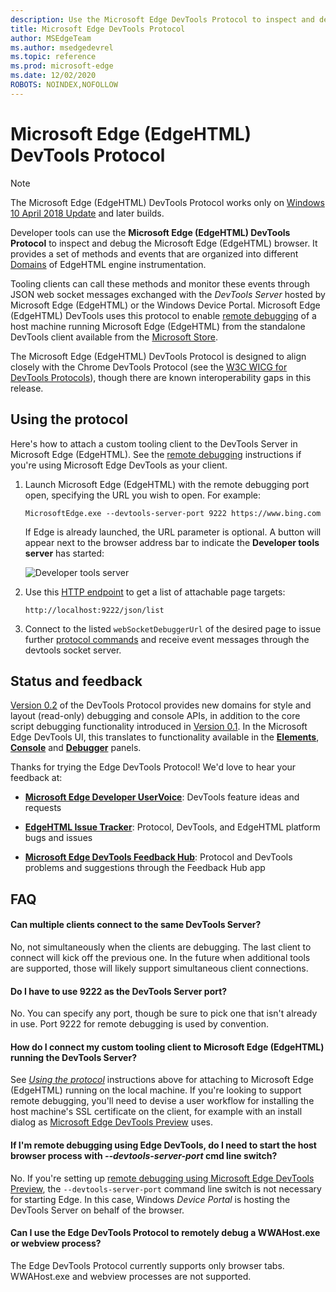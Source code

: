 ```yaml
---
description: Use the Microsoft Edge DevTools Protocol to inspect and debug the Microsoft Edge (EdgeHTML) browser.
title: Microsoft Edge DevTools Protocol
author: MSEdgeTeam
ms.author: msedgedevrel
ms.topic: reference
ms.prod: microsoft-edge
ms.date: 12/02/2020
ROBOTS: NOINDEX,NOFOLLOW
---
```

# Microsoft Edge (EdgeHTML) DevTools Protocol

> [!NOTE]
> The Microsoft Edge (EdgeHTML) DevTools Protocol works only on [Windows 10 April 2018 Update](https://blogs.windows.com/windowsexperience/2018/04/30/how-to-get-the-windows-10-april-2018-update/#5VXkQMU41CJzZPER.97) and later builds.

Developer tools can use the **Microsoft Edge (EdgeHTML) DevTools Protocol** to inspect and debug the Microsoft Edge (EdgeHTML) browser. It provides a set of methods and events that are organized into different [Domains](0.2/domains/index.md) of EdgeHTML engine instrumentation.

 Tooling clients can call these methods and monitor these events through JSON web socket messages exchanged with the *DevTools Server* hosted by Microsoft Edge (EdgeHTML) or the Windows Device Portal. Microsoft Edge (EdgeHTML) DevTools uses this protocol to enable [remote debugging](0.2/clients.md#microsoft-edge-devtools-preview) of a host machine running Microsoft Edge (EdgeHTML) from the standalone DevTools client available from the [Microsoft Store](https://www.microsoft.com/store/p/microsoft-edge-devtools-preview/9mzbfrmz0mnj).

The Microsoft Edge (EdgeHTML) DevTools Protocol is designed to align closely with the Chrome DevTools Protocol (see the [W3C WICG for DevTools Protocols](https://github.com/WICG/devtools-protocol/)), though there are known interoperability gaps in this release.

## Using the protocol

Here's how to attach a custom tooling client to the DevTools Server in Microsoft Edge (EdgeHTML). See the [remote debugging](0.2/clients.md#microsoft-edge-devtools-preview) instructions if you're using Microsoft Edge DevTools as your client.

1. Launch Microsoft Edge (EdgeHTML) with the remote debugging port open, specifying the URL you wish to open. For example:

    ```shell
    MicrosoftEdge.exe --devtools-server-port 9222 https://www.bing.com
    ```

    If Edge is already launched, the URL parameter is optional. A button will appear next to the browser address bar to indicate the **Developer tools server** has started:

    ![Developer tools server](media/developer-tools-server.png) 

2. Use this [HTTP endpoint](0.2/http.md) to get a list of attachable page targets:

    ```http
    http://localhost:9222/json/list
    ```

3. Connect to the listed `webSocketDebuggerUrl` of the desired page to issue further [protocol commands](0.2/domains/index.md) and receive event messages through the devtools socket server.

## Status and feedback

[Version 0.2](0.2/index.md) of the DevTools Protocol provides new domains for style and layout (read-only) debugging and console APIs, in addition to the core script debugging functionality introduced in [Version 0.1](0.1/index.md). In the Microsoft Edge DevTools UI, this translates to functionality available in the [**Elements**](../devtools-guide/elements.md), [**Console**](../devtools-guide/console.md) and [**Debugger**](../devtools-guide/debugger.md) panels.

Thanks for trying the Edge DevTools Protocol! We'd love to hear your feedback at:

 - [**Microsoft Edge Developer UserVoice**](https://wpdev.uservoice.com/forums/257854-microsoft-edge-developer?category_id=84475): DevTools feature ideas and requests

 - [**EdgeHTML Issue Tracker**](https://developer.microsoft.com/microsoft-edge/platform/issues/): Protocol, DevTools, and EdgeHTML platform bugs and issues

 - [**Microsoft Edge DevTools Feedback Hub**](feedback-hub:?referrer=microsoftEdge&tabID=2&newFeedback=true&ContextId=344): Protocol and DevTools problems and suggestions through the Feedback Hub app

## FAQ

#### Can multiple clients connect to the same DevTools Server?
No, not simultaneously when the clients are debugging. The last client to connect will kick off the previous one. In the future when additional tools are supported, those will likely support simultaneous client connections.

#### Do I have to use 9222 as the DevTools Server port?
No. You can specify any port, though be sure to pick one that isn't already in use. Port 9222 for remote debugging is used by convention.

#### How do I connect my custom tooling client to Microsoft Edge (EdgeHTML) running the DevTools Server?
See [*Using the protocol*](#using-the-protocol) instructions above for attaching to Microsoft Edge (EdgeHTML) running on the local machine. If you're looking to support remote debugging, you'll need to devise a user workflow for installing the host machine's SSL certificate on the client, for example with an install dialog as [Microsoft Edge DevTools Preview](./0.2/clients.md#microsoft-edge-devtools-preview) uses.

#### If I'm remote debugging using Edge DevTools, do I need to start the host browser process with *--devtools-server-port* cmd line switch? 
No. If you're setting up [remote debugging using Microsoft Edge DevTools Preview](./0.2/clients.md#microsoft-edge-devtools-preview), the `--devtools-server-port` command line switch is not necessary for starting Edge. In this case, Windows *Device Portal* is hosting the DevTools Server on behalf of the browser.

#### Can I use the Edge DevTools Protocol to remotely debug a WWAHost.exe or webview process?
The Edge DevTools Protocol currently supports only browser tabs. WWAHost.exe and webview processes are not supported.
